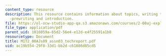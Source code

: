 ```yaml
---
content_type: resource
description: This resource contains information about topics, writing the design report
  -prewriting and introduction.
file: https://ol-ocw-studio-app-qa.s3.amazonaws.com/courses/2-00aj-exploring-sea-space-earth-fundamentals-of-engineering-design-spring-2009/ac19b55429f833d1bb2dc61886d85cd5_MIT2_00AJs09_assn03_techreport.pdf
file_type: application/pdf
parent_uid: 1016059a-65d2-56e4-e12d-e4f25591a1b8
resourcetype: Document
title: MIT2_00AJs09_assn03_techreport.pdf
uid: ac19b554-29f8-33d1-bb2d-c61886d85cd5
---
```

